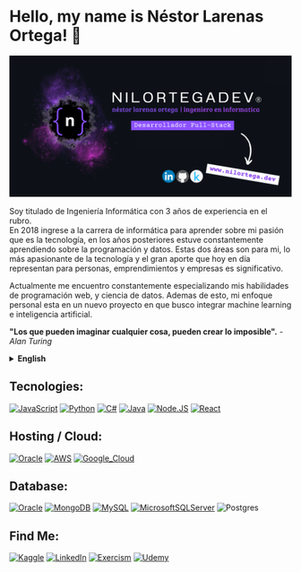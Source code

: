 # Hello, my name is Néstor Larenas Ortega! 👋

![Banner](https://github.com/Nestordeveloper/Nestordeveloper/blob/main/banner-github-nilortega.png)

Soy titulado de Ingeniería Informática con 3 años de experiencia en el rubro.
</br>
En 2018 ingrese a la carrera de informática para aprender sobre mi pasión que es la tecnología, en los años posteriores estuve constantemente aprendiendo sobre la programación y datos. Estas dos áreas son para mi, lo más apasionante de la tecnología y el gran aporte que hoy en día representan para personas, emprendimientos y empresas es significativo.

Actualmente me encuentro constantemente especializando mis habilidades de programación web, y ciencia de datos. Ademas de esto, mi enfoque personal esta en un nuevo proyecto en que busco integrar machine learning e inteligencia artificial.

<strong>"Los que pueden imaginar cualquier cosa, pueden crear lo imposible".</strong> <em> - Alan Turing </em>

<details>
<summary><strong>English</strong></summary>

I hold a degree in Computer Engineering and have 3 years of experience in the field.

In 2018, I started my journey in the field of computer science to pursue my passion for technology. In the subsequent years, I continuously immersed myself in programming and data-related topics. These two areas are the most thrilling aspects of technology for me, given the significant impact they have on individuals, startups, and businesses.

Currently, I am continually enhancing my skills in web development and data science. Moreover, I am focused on a new project where I aim to integrate machine learning and artificial intelligence.

<strong>"Those who can imagine anything, can create the impossible." - Alan Turing</strong>

</details>

## Tecnologies:

[![JavaScript](https://img.shields.io/badge/JavaScript-F7DF1E?style=for-the-badge&logo=javascript&logoColor=white&labelColor=101010)]()
[![Python](https://img.shields.io/badge/Python-yellow?style=for-the-badge&logo=python&logoColor=white&labelColor=101010)]()
[![C#](https://img.shields.io/badge/c%23-%23239120.svg?style=for-the-badge&logo=c-sharp&logoColor=white)]()
[![Java](https://img.shields.io/badge/Java-007396?style=for-the-badge&logo=java&logoColor=white&labelColor=101010)]()
[![Node.JS](https://img.shields.io/badge/Node.JS-339933?style=for-the-badge&logo=node.js&logoColor=white&labelColor=101010)]()
[![React](https://img.shields.io/badge/react-%2320232a.svg?style=for-the-badge&logo=react&logoColor=%2361DAFB)]()

## Hosting / Cloud:

[![Oracle](https://img.shields.io/badge/Oracle-F80000?style=for-the-badge&logo=oracle&logoColor=white)]()
[![AWS](https://img.shields.io/badge/AWS-232F3E?style=for-the-badge&logo=amazon-aws&logoColor=white&labelColor=101010)]()
[![Google_Cloud](https://img.shields.io/badge/Google_Cloud-4285F4?style=for-the-badge&logo=googlecloud&logoColor=white&labelColor=101010)]()

## Database:

[![Oracle](https://img.shields.io/badge/Oracle-F80000?style=for-the-badge&logo=oracle&logoColor=white)]()
[![MongoDB](https://img.shields.io/badge/MongoDB-47A248?style=for-the-badge&logo=mongodb&logoColor=white&labelColor=101010)]()
[![MySQL](https://img.shields.io/badge/MySQL-4479A1?style=for-the-badge&logo=mysql&logoColor=white&labelColor=101010)]()
[![MicrosoftSQLServer](https://img.shields.io/badge/Microsoft%20SQL%20Server-CC2927?style=for-the-badge&logo=microsoft%20sql%20server&logoColor=white)]()
![Postgres](https://img.shields.io/badge/postgres-%23316192.svg?style=for-the-badge&logo=postgresql&logoColor=white)

## Find Me:

[![Kaggle](https://img.shields.io/badge/Kaggle-035a7d?style=for-the-badge&logo=kaggle&logoColor=white)](https://www.kaggle.com/nestorlarenas)
[![LinkedIn](https://img.shields.io/badge/linkedin-%230077B5.svg?style=for-the-badge&logo=linkedin&logoColor=white)](https://www.linkedin.com/in/n%C3%A9stor-ignacio-larenas-ortega-fsdev/)
[![Exercism](https://img.shields.io/badge/Exercism-009CAB?style=for-the-badge&logo=exercism&logoColor=white)]()
[![Udemy](https://img.shields.io/badge/Udemy-A435F0?style=for-the-badge&logo=Udemy&logoColor=white)]()
